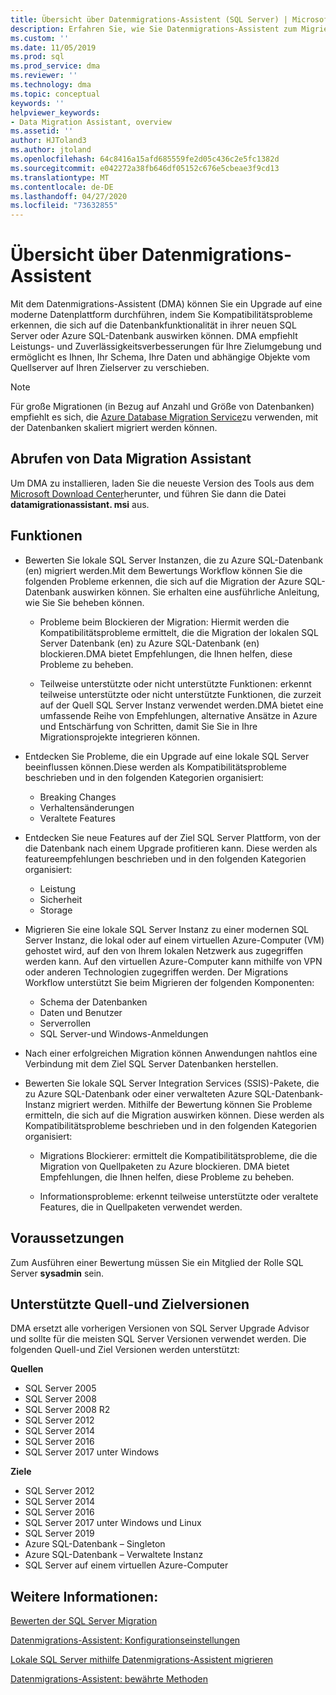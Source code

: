 ```yaml
---
title: Übersicht über Datenmigrations-Assistent (SQL Server) | Microsoft-Dokumentation
description: Erfahren Sie, wie Sie Datenmigrations-Assistent zum Migrieren SQL Server Datenbanken zu anderen SQL Server oder Azure-Datenbanken verwenden.
ms.custom: ''
ms.date: 11/05/2019
ms.prod: sql
ms.prod_service: dma
ms.reviewer: ''
ms.technology: dma
ms.topic: conceptual
keywords: ''
helpviewer_keywords:
- Data Migration Assistant, overview
ms.assetid: ''
author: HJToland3
ms.author: jtoland
ms.openlocfilehash: 64c8416a15afd685559fe2d05c436c2e5fc1382d
ms.sourcegitcommit: e042272a38fb646df05152c676e5cbeae3f9cd13
ms.translationtype: MT
ms.contentlocale: de-DE
ms.lasthandoff: 04/27/2020
ms.locfileid: "73632855"
---
```

# <a name="overview-of-data-migration-assistant"></a>Übersicht über Datenmigrations-Assistent

Mit dem Datenmigrations-Assistent (DMA) können Sie ein Upgrade auf eine moderne Datenplattform durchführen, indem Sie Kompatibilitätsprobleme erkennen, die sich auf die Datenbankfunktionalität in ihrer neuen SQL Server oder Azure SQL-Datenbank auswirken können. DMA empfiehlt Leistungs- und Zuverlässigkeitsverbesserungen für Ihre Zielumgebung und ermöglicht es Ihnen, Ihr Schema, Ihre Daten und abhängige Objekte vom Quellserver auf Ihren Zielserver zu verschieben.

> [!NOTE]
> Für große Migrationen (in Bezug auf Anzahl und Größe von Datenbanken) empfiehlt es sich, die [Azure Database Migration Service](/azure/dms/dms-overview)zu verwenden, mit der Datenbanken skaliert migriert werden können.
  
## <a name="get-data-migration-assistant"></a>Abrufen von Data Migration Assistant

Um DMA zu installieren, laden Sie die neueste Version des Tools aus dem [Microsoft Download Center](https://www.microsoft.com/download/details.aspx?id=53595)herunter, und führen Sie dann die Datei **datamigrationassistant. msi** aus.

## <a name="capabilities"></a>Funktionen

- Bewerten Sie lokale SQL Server Instanzen, die zu Azure SQL-Datenbank (en) migriert werden.Mit dem Bewertungs Workflow können Sie die folgenden Probleme erkennen, die sich auf die Migration der Azure SQL-Datenbank auswirken können. Sie erhalten eine ausführliche Anleitung, wie Sie Sie beheben können.

  - Probleme beim Blockieren der Migration: Hiermit werden die Kompatibilitätsprobleme ermittelt, die die Migration der lokalen SQL Server Datenbank (en) zu Azure SQL-Datenbank (en) blockieren.DMA bietet Empfehlungen, die Ihnen helfen, diese Probleme zu beheben.

  - Teilweise unterstützte oder nicht unterstützte Funktionen: erkennt teilweise unterstützte oder nicht unterstützte Funktionen, die zurzeit auf der Quell SQL Server Instanz verwendet werden.DMA bietet eine umfassende Reihe von Empfehlungen, alternative Ansätze in Azure und Entschärfung von Schritten, damit Sie Sie in Ihre Migrationsprojekte integrieren können.

- Entdecken Sie Probleme, die ein Upgrade auf eine lokale SQL Server beeinflussen können.Diese werden als Kompatibilitätsprobleme beschrieben und in den folgenden Kategorien organisiert:

  - Breaking Changes
  - Verhaltensänderungen
  - Veraltete Features

- Entdecken Sie neue Features auf der Ziel SQL Server Plattform, von der die Datenbank nach einem Upgrade profitieren kann. Diese werden als featureempfehlungen beschrieben und in den folgenden Kategorien organisiert:

  - Leistung
  - Sicherheit
  - Storage

- Migrieren Sie eine lokale SQL Server Instanz zu einer modernen SQL Server Instanz, die lokal oder auf einem virtuellen Azure-Computer (VM) gehostet wird, auf den von Ihrem lokalen Netzwerk aus zugegriffen werden kann. Auf den virtuellen Azure-Computer kann mithilfe von VPN oder anderen Technologien zugegriffen werden. Der Migrations Workflow unterstützt Sie beim Migrieren der folgenden Komponenten:

  - Schema der Datenbanken
  - Daten und Benutzer
  - Serverrollen
  - SQL Server-und Windows-Anmeldungen

- Nach einer erfolgreichen Migration können Anwendungen nahtlos eine Verbindung mit dem Ziel SQL Server Datenbanken herstellen.

- Bewerten Sie lokale SQL Server Integration Services (SSIS)-Pakete, die zu Azure SQL-Datenbank oder einer verwalteten Azure SQL-Datenbank-Instanz migriert werden. Mithilfe der Bewertung können Sie Probleme ermitteln, die sich auf die Migration auswirken können. Diese werden als Kompatibilitätsprobleme beschrieben und in den folgenden Kategorien organisiert:

  - Migrations Blockierer: ermittelt die Kompatibilitätsprobleme, die die Migration von Quellpaketen zu Azure blockieren. DMA bietet Empfehlungen, die Ihnen helfen, diese Probleme zu beheben.

  - Informationsprobleme: erkennt teilweise unterstützte oder veraltete Features, die in Quellpaketen verwendet werden.

## <a name="prerequisites"></a>Voraussetzungen

Zum Ausführen einer Bewertung müssen Sie ein Mitglied der Rolle SQL Server **sysadmin** sein.

## <a name="supported-source-and-target-versions"></a>Unterstützte Quell-und Zielversionen

DMA ersetzt alle vorherigen Versionen von SQL Server Upgrade Advisor und sollte für die meisten SQL Server Versionen verwendet werden. Die folgenden Quell-und Ziel Versionen werden unterstützt:

**Quellen**

- SQL Server 2005
- SQL Server 2008
- SQL Server 2008 R2
- SQL Server 2012
- SQL Server 2014
- SQL Server 2016
-  SQL Server 2017 unter Windows

**Ziele**

- SQL Server 2012
- SQL Server 2014
- SQL Server 2016
- SQL Server 2017 unter Windows und Linux
- SQL Server 2019
- Azure SQL-Datenbank – Singleton
- Azure SQL-Datenbank – Verwaltete Instanz
- SQL Server auf einem virtuellen Azure-Computer

## <a name="see-also"></a>Weitere Informationen:

[Bewerten der SQL Server Migration](../dma/dma-assesssqlonprem.md)

[Datenmigrations-Assistent: Konfigurationseinstellungen](../dma/dma-configurationsettings.md)

[Lokale SQL Server mithilfe Datenmigrations-Assistent migrieren](../dma/dma-migrateonpremsql.md)

[Datenmigrations-Assistent: bewährte Methoden](../dma/dma-bestpractices.md)
